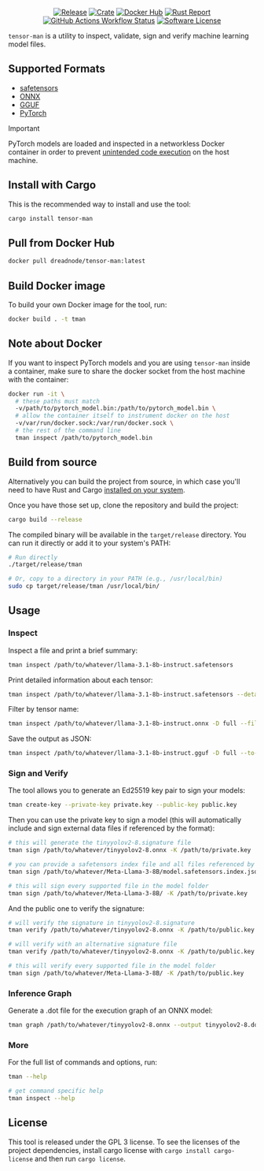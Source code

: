 
<p align="center">
  <a href="https://github.com/dreadnode/tensor-man/releases/latest"><img alt="Release" src="https://img.shields.io/github/release/dreadnode/tensor-man.svg?style=fl_pathat-square"></a>
  <a href="https://crates.io/crates/tensor-man"><img alt="Crate" src="https://img.shields.io/crates/v/tensor-man.svg"></a>
  <a href="https://hub.docker.com/r/dreadnode/tensor-man"><img alt="Docker Hub" src="https://img.shields.io/docker/v/dreadnode/tensor-man?logo=docker"></a>
  <a href="https://rust-reportcard.xuri.me/report/github.com/dreadnode/tensor-man"><img alt="Rust Report" src="https://rust-reportcard.xuri.me/badge/github.com/dreadnode/tensor-man"></a>
  <a href="#"><img alt="GitHub Actions Workflow Status" src="https://img.shields.io/github/actions/workflow/status/dreadnode/tensor-man/test.yml"></a>
  <a href="https://github.com/dreadnode/tensor-man/blob/master/LICENSE.md"><img alt="Software License" src="https://img.shields.io/badge/license-GPL3-brightgreen.svg?style=flat-square"></a>
</p>

`tensor-man` is a utility to inspect, validate, sign and verify machine learning model files.

## Supported Formats

* [safetensors](https://github.com/huggingface/safetensors)
* [ONNX](https://onnx.ai/)
* [GGUF](https://huggingface.co/docs/hub/gguf)
* [PyTorch](https://pytorch.org/)

> [!IMPORTANT]
> PyTorch models are loaded and inspected in a networkless Docker container in order to prevent [unintended code execution](https://github.com/pytorch/pytorch/blob/main/SECURITY.md#untrusted-models) on the host machine.

## Install with Cargo

This is the recommended way to install and use the tool:

```bash
cargo install tensor-man
```

## Pull from Docker Hub

```bash
docker pull dreadnode/tensor-man:latest
```

## Build Docker image

To build your own Docker image for the tool, run:

```bash
docker build . -t tman  
```

## Note about Docker

If you want to inspect PyTorch models and you are using `tensor-man` inside a container, make sure to share the docker socket from the host machine with the container:

```bash
docker run -it \
  # these paths must match
  -v/path/to/pytorch_model.bin:/path/to/pytorch_model.bin \
  # allow the container itself to instrument docker on the host
  -v/var/run/docker.sock:/var/run/docker.sock \
  # the rest of the command line
  tman inspect /path/to/pytorch_model.bin
```

## Build from source

Alternatively you can build the project from source, in which case you'll need to have Rust and Cargo [installed on your system](https://rustup.rs/).

Once you have those set up, clone the repository and build the project:

```bash
cargo build --release
```

The compiled binary will be available in the `target/release` directory. You can run it directly or add it to your system's PATH:

```bash
# Run directly
./target/release/tman

# Or, copy to a directory in your PATH (e.g., /usr/local/bin)
sudo cp target/release/tman /usr/local/bin/
```

## Usage

### Inspect

Inspect a file and print a brief summary:

```bash
tman inspect /path/to/whatever/llama-3.1-8b-instruct.safetensors
```

Print detailed information about each tensor:

```bash
tman inspect /path/to/whatever/llama-3.1-8b-instruct.safetensors --detail full
```

Filter by tensor name:

```bash
tman inspect /path/to/whatever/llama-3.1-8b-instruct.onnx -D full --filter "q_proj"
```

Save the output as JSON:

```bash
tman inspect /path/to/whatever/llama-3.1-8b-instruct.gguf -D full --to-json output.json
```

### Sign and Verify

The tool allows you to generate an Ed25519 key pair to sign your models:

```bash
tman create-key --private-key private.key --public-key public.key
```

Then you can use the private key to sign a model (this will automatically include and sign external data files if referenced by the format):

```bash
# this will generate the tinyyolov2-8.signature file
tman sign /path/to/whatever/tinyyolov2-8.onnx -K /path/to/private.key

# you can provide a safetensors index file and all files referenced by it will be signed as well
tman sign /path/to/whatever/Meta-Llama-3-8B/model.safetensors.index.json -K /path/to/private.key

# this will sign every supported file in the model folder
tman sign /path/to/whatever/Meta-Llama-3-8B/ -K /path/to/private.key
```
And the public one to verify the signature:

```bash
# will verify the signature in tinyyolov2-8.signature
tman verify /path/to/whatever/tinyyolov2-8.onnx -K /path/to/public.key

# will verify with an alternative signature file 
tman verify /path/to/whatever/tinyyolov2-8.onnx -K /path/to/public.key --signature /path/to/your.signature

# this will verify every supported file in the model folder
tman sign /path/to/whatever/Meta-Llama-3-8B/ -K /path/to/public.key
```

### Inference Graph

Generate a .dot file for the execution graph of an ONNX model:

```bash
tman graph /path/to/whatever/tinyyolov2-8.onnx --output tinyyolov2-8.dot
```

### More

For the full list of commands and options, run:

```bash
tman --help

# get command specific help
tman inspect --help
```

## License

This tool is released under the GPL 3 license. To see the licenses of the project dependencies, install cargo license with `cargo install cargo-license` and then run `cargo license`.